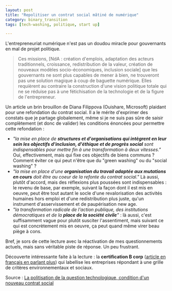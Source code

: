 ```yaml
---
layout: post
title: "Repolitiser un contrat social mâtiné de numérique"
category: binary_transition
tags: [tech-washing, politique, start up]

---
```


L'entrepreneuriat numérique n'est pas un doudou miracle pour gouvernants en mal de projet politique.

<!--more-->

> Ces missions, [NdA : création d'emplois, adaptation des acteurs traditionnels, croissance, redistribution de la valeur, création de nouveaux modèles socio-économiques, inclusion sociale] que les gouvernants ne sont plus capables de mener à bien, ne trouveront pas une solution magique à coup de baguette numérique. Elles requièrent au contraire la construction d'une vision politique totale qui ne se réduise pas à une fétichisation de la technologie et de la figure de l'entrepreneur.


Un article un brin brouillon de Diana Filippova (Ouishare, Microsoft) plaidant pour une refondation du contrat social. Il a le mérite d'exprimer des constats que je partage globalement, même si je ne suis pas sûre de saisir complètement (et donc de valider) les conditions énoncées pour permettre cette refondation :

- *"la mise en place de **structures et d'organisations qui intègrent en leur sein les objectifs d'inclusion, d'éthique et de progrès social** sont indispensables pour mettre fin à une transformation à deux vitesses."* Oui, effectivement, mais qui fixe ces objectifs de biens communs ? Comment éviter ce qui peut n'être que du "green washing" ou du "social washing" ?
- *"la mise en place d'une **organisation du travail adaptée aux mutations en cours** doit être au coeur de la refonte du contrat social."* Là aussi, plutôt d'accord, mais des réflexions plus poussées sont indispensables : le revenu de base, par exemple, suivant la façon dont il est mis en oeuvre, peut être tout autant le socle d'une revalorisation des activités humaines hors emploi et d'une redistribution plus juste, qu'un instrument d'asservissement et de paupérisation new age.
- *"la transformation radicale de l'action publique, des institutions démocratiques et de la **place de la société civile**"* : là aussi, c'est suffisamment vague pour plutôt susciter l'assentiment, mais suivant ce qui est concrètement mis en oeuvre, ça peut quand même virer beau piège à cons.


Bref, je sors de cette lecture avec la réactivation de mes questionnements actuels, mais sans véritable piste de réponse. Un peu frustrant.


Découverte intéressante faite à la lecture : la **certification B corp** ([article en français en parlant plus](http://www.youphil.com/fr/article/07848-b-corps-label-entreprises-unilever?ypcli=ano)) qui labellise les entreprises répondant à une grille de critères environnementaux et sociaux.


Source : [La politisation de la question technologique, condition d'un nouveau contrat social][source]


[source]: http://www.huffingtonpost.fr/diana-filippova/la-politisation-de-la-que_b_10707504.html
